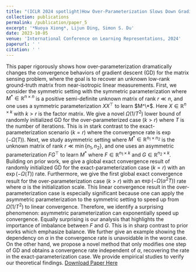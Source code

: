 ```yaml
---
title: "(ICLR 2024 spotlight)How Over-Parameterization Slows Down Gradient Descent in Matrix Sensing: The Curses of Symmetry and Initialization"
collection: publications
permalink: /publication/paper_5
excerpt: '*Nuoya Xiong*, Lijun Ding, Simon S. Du'
date: 2023-10-05
venue: 'International Conference on Learning Representations, 2024'
paperurl: ' '
citation: ' '
---
```

This paper rigorously shows how over-parameterization dramatically changes the convergence behaviors of gradient descent (GD) for the matrix sensing problem, where the goal is to recover an unknown low-rank ground-truth matrix from near-isotropic linear measurements.
First, we consider the symmetric setting with the symmetric parameterization where $M^* \in \mathbb{R}^{n \times n}$ is a positive semi-definite unknown matrix of rank $r \ll n$, and one uses a symmetric parameterization $XX^\top$ to learn $M^\*$. Here $X \in \mathbb{R}^{n \times k}$ with $k > r$ is the factor matrix.
We give a novel $\Omega\left(1/T^2\right)$ lower bound of randomly initialized GD for the over-parameterized case ($k >r$) where $T$ is the number of iterations.
This is in stark contrast to the exact-parameterization scenario ($k=r$) where the convergence rate is $\exp\left(-\Omega\left(T\right)\right)$.
Next, we study asymmetric setting where $M^* \in \mathbb{R}^{n_1 \times n_2}$ is the unknown matrix of rank $r \ll \min\{n_1,n_2\}$, and one uses an asymmetric parameterization $FG^\top$ to learn $M^*$ where $F \in \mathbb{R}^{n_1 \times k}$ and $G \in \mathbb{R}^{n_2 \times k}$. Building on prior work, 
we give a global exact convergence result of randomly initialized GD for the exact-parameterization case ($k=r$) with an $\exp\left(-\Omega\left(T\right)\right)$ rate.
Furthermore, we give the first global exact convergence result for the over-parameterization case ($k>r$) with an $\exp\left(-\Omega\left(\alpha^2 T\right)\right)$ rate where $\alpha$ is the initialization scale.
This linear convergence result in the over-parameterization case is especially significant because one can apply the asymmetric parameterization to the symmetric setting to speed up from $\Omega\left(1/T^2\right)$ to linear convergence. Therefore, we identify a surprising phenomenon: asymmetric parameterization can exponentially speed up convergence.
Equally surprising is our analysis that highlights the importance of imbalance between $F$ and $G$. This is in sharp contrast to prior works which emphasize balance. 
We further give an example showing the dependency on $\alpha$ in the convergence rate is unavoidable in the worst case.
On the other hand, we propose a novel method that only modifies one step of GD and obtains a convergence rate independent of $\alpha$, recovering the rate in the exact-parameterization case.
We provide empirical studies to verify our theoretical findings.
[Download Paper Here](https://arxiv.org/abs/2310.01769)
